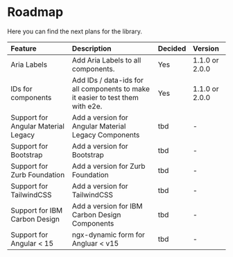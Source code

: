 # Roadmap

Here you can find the next plans for the library.

<table width="100%">
  <thead>
    <tr>
      <th align="left">Feature</th>
      <th align="left">Description</th>
      <th align="left">Decided</th>
      <th align="left">Version</th>
    </tr>
  </thead>
  <tbody>
    <tr>
      <td className="bold">Aria Labels</td>
      <td>Add Aria Labels to all components.</td>
      <td>Yes</td>
      <td>1.1.0 or 2.0.0</td>
    </tr>
    <tr>
      <td className="bold">IDs for components</td>
      <td>Add IDs / data-ids for all components to make it easier to test them with e2e.</td>
      <td>Yes</td>
      <td>1.1.0 or 2.0.0</td>
    </tr>
    <tr>
      <td className="bold">Support for Angular Material Legacy</td>
      <td>Add a version for Angular Material Legacy Components</td>
      <td>tbd</td>
      <td>-</td>
    </tr>
    <tr>
      <td className="bold">Support for Bootstrap</td>
      <td>Add a version for Bootstrap</td>
      <td>tbd</td>
      <td>-</td>
    </tr>
    <tr>
      <td className="bold">Support for Zurb Foundation</td>
      <td>Add a version for Zurb Foundation</td>
      <td>tbd</td>
      <td>-</td>
    </tr>
    <tr>
      <td className="bold">Support for TailwindCSS</td>
      <td>Add a version for TailwindCSS</td>
      <td>tbd</td>
      <td>-</td>
    </tr>
    <tr>
      <td className="bold">Support for IBM Carbon Design </td>
      <td>Add a version for IBM Carbon Design Components</td>
      <td>tbd</td>
      <td>-</td>
    </tr>
    <tr>
      <td className="bold">Support for Angular < 15</td>
      <td>ngx-dynamic form for Angluar < v15</td>
      <td>tbd</td>
      <td>-</td>
    </tr>
  </tbody>
</table>
